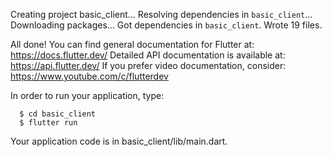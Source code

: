 Creating project basic\_client...
Resolving dependencies in `basic_client`... 
Downloading packages... 
Got dependencies in `basic_client`.
Wrote 19 files.

All done!
You can find general documentation for Flutter at: https://docs.flutter.dev/
Detailed API documentation is available at: https://api.flutter.dev/
If you prefer video documentation, consider: https://www.youtube.com/c/flutterdev

In order to run your application, type:
```
  $ cd basic_client
  $ flutter run
```
Your application code is in basic\_client/lib/main.dart.


